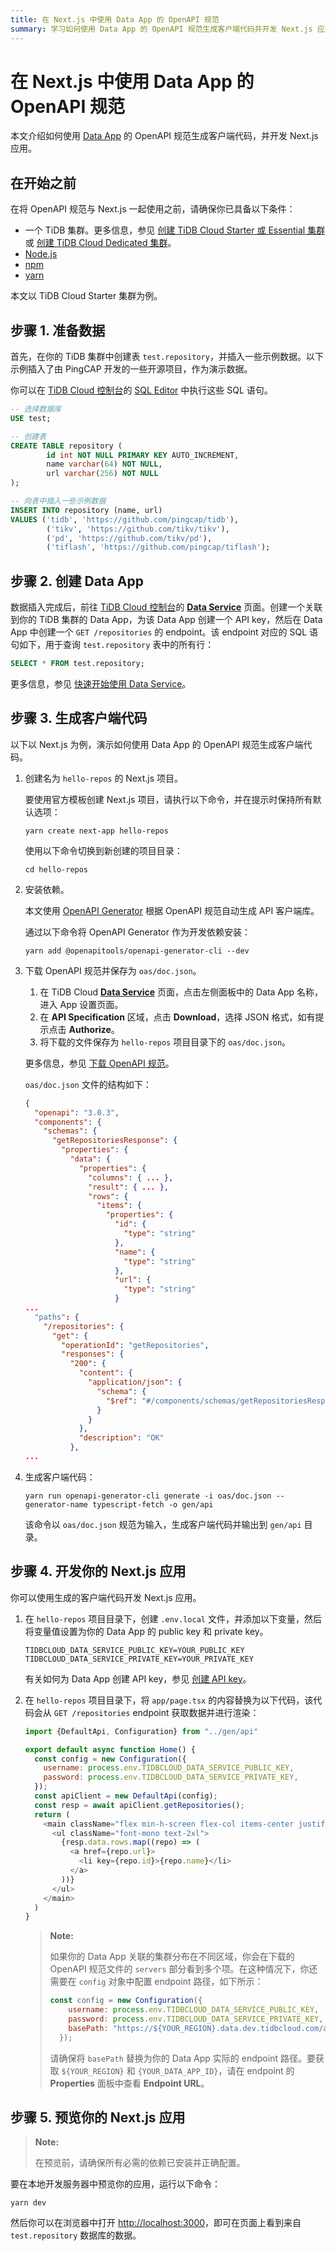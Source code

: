 ```yaml
---
title: 在 Next.js 中使用 Data App 的 OpenAPI 规范
summary: 学习如何使用 Data App 的 OpenAPI 规范生成客户端代码并开发 Next.js 应用。
---
```


# 在 Next.js 中使用 Data App 的 OpenAPI 规范

本文介绍如何使用 [Data App](/tidb-cloud/tidb-cloud-glossary.md#data-app) 的 OpenAPI 规范生成客户端代码，并开发 Next.js 应用。

## 在开始之前

在将 OpenAPI 规范与 Next.js 一起使用之前，请确保你已具备以下条件：

- 一个 TiDB 集群。更多信息，参见 [创建 TiDB Cloud Starter 或 Essential 集群](/tidb-cloud/create-tidb-cluster-serverless.md) 或 [创建 TiDB Cloud Dedicated 集群](/tidb-cloud/create-tidb-cluster.md)。
- [Node.js](https://nodejs.org/en/download)
- [npm](https://docs.npmjs.com/downloading-and-installing-node-js-and-npm)
- [yarn](https://yarnpkg.com/getting-started/install)

本文以 TiDB Cloud Starter 集群为例。

## 步骤 1. 准备数据

首先，在你的 TiDB 集群中创建表 `test.repository`，并插入一些示例数据。以下示例插入了由 PingCAP 开发的一些开源项目，作为演示数据。

你可以在 [TiDB Cloud 控制台](https://tidbcloud.com)的 [SQL Editor](/tidb-cloud/explore-data-with-chat2query.md) 中执行这些 SQL 语句。

```sql
-- 选择数据库
USE test;

-- 创建表
CREATE TABLE repository (
        id int NOT NULL PRIMARY KEY AUTO_INCREMENT,
        name varchar(64) NOT NULL,
        url varchar(256) NOT NULL
);

-- 向表中插入一些示例数据
INSERT INTO repository (name, url)
VALUES ('tidb', 'https://github.com/pingcap/tidb'),
        ('tikv', 'https://github.com/tikv/tikv'),
        ('pd', 'https://github.com/tikv/pd'),
        ('tiflash', 'https://github.com/pingcap/tiflash');
```

## 步骤 2. 创建 Data App

数据插入完成后，前往 [TiDB Cloud 控制台](https://tidbcloud.com)的 [**Data Service**](https://tidbcloud.com/project/data-service) 页面。创建一个关联到你的 TiDB 集群的 Data App，为该 Data App 创建一个 API key，然后在 Data App 中创建一个 `GET /repositories` 的 endpoint。该 endpoint 对应的 SQL 语句如下，用于查询 `test.repository` 表中的所有行：

```sql
SELECT * FROM test.repository;
```

更多信息，参见 [快速开始使用 Data Service](/tidb-cloud/data-service-get-started.md)。

## 步骤 3. 生成客户端代码

以下以 Next.js 为例，演示如何使用 Data App 的 OpenAPI 规范生成客户端代码。

1. 创建名为 `hello-repos` 的 Next.js 项目。

    要使用官方模板创建 Next.js 项目，请执行以下命令，并在提示时保持所有默认选项：

    ```shell
    yarn create next-app hello-repos
    ```

    使用以下命令切换到新创建的项目目录：

    ```shell
    cd hello-repos
    ```

2. 安装依赖。

    本文使用 [OpenAPI Generator](https://github.com/OpenAPITools/openapi-generator) 根据 OpenAPI 规范自动生成 API 客户端库。

    通过以下命令将 OpenAPI Generator 作为开发依赖安装：

    ```shell
    yarn add @openapitools/openapi-generator-cli --dev
    ```

3. 下载 OpenAPI 规范并保存为 `oas/doc.json`。

    1. 在 TiDB Cloud [**Data Service**](https://tidbcloud.com/project/data-service) 页面，点击左侧面板中的 Data App 名称，进入 App 设置页面。
    2. 在 **API Specification** 区域，点击 **Download**，选择 JSON 格式，如有提示点击 **Authorize**。
    3. 将下载的文件保存为 `hello-repos` 项目目录下的 `oas/doc.json`。

    更多信息，参见 [下载 OpenAPI 规范](/tidb-cloud/data-service-manage-data-app.md#download-the-openapi-specification)。

    `oas/doc.json` 文件的结构如下：

    ```json
    {
      "openapi": "3.0.3",
      "components": {
        "schemas": {
          "getRepositoriesResponse": {
            "properties": {
              "data": {
                "properties": {
                  "columns": { ... },
                  "result": { ... },
                  "rows": {
                    "items": {
                      "properties": {
                        "id": {
                          "type": "string"
                        },
                        "name": {
                          "type": "string"
                        },
                        "url": {
                          "type": "string"
                        }
    ...
      "paths": {
        "/repositories": {
          "get": {
            "operationId": "getRepositories",
            "responses": {
              "200": {
                "content": {
                  "application/json": {
                    "schema": {
                      "$ref": "#/components/schemas/getRepositoriesResponse"
                    }
                  }
                },
                "description": "OK"
              },
    ...
    ```

4. 生成客户端代码：

    ```shell
    yarn run openapi-generator-cli generate -i oas/doc.json --generator-name typescript-fetch -o gen/api
    ```

    该命令以 `oas/doc.json` 规范为输入，生成客户端代码并输出到 `gen/api` 目录。

## 步骤 4. 开发你的 Next.js 应用

你可以使用生成的客户端代码开发 Next.js 应用。

1. 在 `hello-repos` 项目目录下，创建 `.env.local` 文件，并添加以下变量，然后将变量值设置为你的 Data App 的 public key 和 private key。

    ```
    TIDBCLOUD_DATA_SERVICE_PUBLIC_KEY=YOUR_PUBLIC_KEY
    TIDBCLOUD_DATA_SERVICE_PRIVATE_KEY=YOUR_PRIVATE_KEY
    ```

    有关如何为 Data App 创建 API key，参见 [创建 API key](/tidb-cloud/data-service-api-key.md#create-an-api-key)。

2. 在 `hello-repos` 项目目录下，将 `app/page.tsx` 的内容替换为以下代码，该代码会从 `GET /repositories` endpoint 获取数据并进行渲染：

    ```js
    import {DefaultApi, Configuration} from "../gen/api"

    export default async function Home() {
      const config = new Configuration({
        username: process.env.TIDBCLOUD_DATA_SERVICE_PUBLIC_KEY,
        password: process.env.TIDBCLOUD_DATA_SERVICE_PRIVATE_KEY,
      });
      const apiClient = new DefaultApi(config);
      const resp = await apiClient.getRepositories();
      return (
        <main className="flex min-h-screen flex-col items-center justify-between p-24">
          <ul className="font-mono text-2xl">
            {resp.data.rows.map((repo) => (
              <a href={repo.url}>
                <li key={repo.id}>{repo.name}</li>
              </a>
            ))}
          </ul>
        </main>
      )
    }
    ```

    > **Note:**
    >
    > 如果你的 Data App 关联的集群分布在不同区域，你会在下载的 OpenAPI 规范文件的 `servers` 部分看到多个项。在这种情况下，你还需要在 `config` 对象中配置 endpoint 路径，如下所示：
    >
    >  ```js
    >  const config = new Configuration({
    >      username: process.env.TIDBCLOUD_DATA_SERVICE_PUBLIC_KEY,
    >      password: process.env.TIDBCLOUD_DATA_SERVICE_PRIVATE_KEY,
    >      basePath: "https://${YOUR_REGION}.data.dev.tidbcloud.com/api/v1beta/app/${YOUR_DATA_APP_ID}/endpoint"
    >    });
    >  ```
    >
    > 请确保将 `basePath` 替换为你的 Data App 实际的 endpoint 路径。要获取 `${YOUR_REGION}` 和 `{YOUR_DATA_APP_ID}`，请在 endpoint 的 **Properties** 面板中查看 **Endpoint URL**。

## 步骤 5. 预览你的 Next.js 应用

> **Note:**
>
> 在预览前，请确保所有必需的依赖已安装并正确配置。

要在本地开发服务器中预览你的应用，运行以下命令：

```shell
yarn dev
```

然后你可以在浏览器中打开 [http://localhost:3000](http://localhost:3000)，即可在页面上看到来自 `test.repository` 数据库的数据。